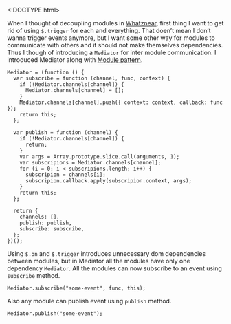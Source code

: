&lt;!DOCTYPE html&gt;

When I thought of decoupling modules in [Whatznear](http://whatznear.com), first thing I want to get rid of using `$.trigger` for each and everything. That doen’t mean I don’t wanna trigger events anymore, but I want some other way for modules to communicate with others and it should not make themselves dependencies. Thus I though of introducing a `Mediator` for inter module communication. I introduced Mediator along with [Module pattern](/2014/11/javascript-extending-module.html).

    Mediator = (function () {
      var subscribe = function (channel, func, context) {
        if (!Mediator.channels[channel]) {
          Mediator.channels[channel] = [];
        }
        Mediator.channels[channel].push({ context: context, callback: func });
        return this;
      };

      var publish = function (channel) {
        if (!Mediator.channels[channel]) {
          return;
        }
        var args = Array.prototype.slice.call(arguments, 1);
        var subscripions = Mediator.channels[channel];
        for (i = 0; i < subscripions.length; i++) {
          subscripion = channels[i];
          subscripion.callback.apply(subscripion.context, args);
        }
        return this;
      };

      return {
        channels: [],
        publish: publish,
        subscribe: subscribe,
      };
    })();

Using `$.on` and `$.trigger` introduces unnecessary dom dependencies between modules, but in Mediator all the modules have only one dependency `Mediator`. All the modules can now subscribe to an event using `subscribe` method.

    Mediator.subscribe("some-event", func, this);

Also any module can publish event using `publish` method.

    Mediator.publish("some-event");
